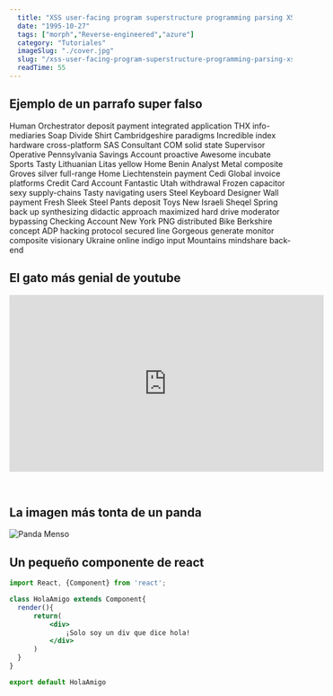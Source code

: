 ```yaml
---
  title: "XSS user-facing program superstructure programming parsing XSS Chad invoice"
  date: "1995-10-27"
  tags: ["morph","Reverse-engineered","azure"]
  category: "Tutoriales"
  imageSlug: "./cover.jpg"
  slug: "/xss-user-facing-program-superstructure-programming-parsing-xss-chad-invoice"
  readTime: 55
---
```


## Ejemplo de un parrafo super falso
Human Orchestrator deposit payment integrated application THX info-mediaries Soap Divide Shirt Cambridgeshire paradigms Incredible index hardware cross-platform SAS Consultant COM solid state Supervisor Operative Pennsylvania Savings Account proactive Awesome incubate Sports Tasty Lithuanian Litas yellow Home Benin Analyst Metal composite Groves silver full-range Home Liechtenstein payment Cedi Global invoice platforms Credit Card Account Fantastic Utah withdrawal Frozen capacitor sexy supply-chains Tasty navigating users Steel Keyboard Designer Wall payment Fresh Sleek Steel Pants deposit Toys New Israeli Sheqel Spring back up synthesizing didactic approach maximized hard drive moderator bypassing Checking Account New York PNG distributed Bike Berkshire concept ADP hacking protocol secured line Gorgeous generate monitor composite visionary Ukraine online indigo input Mountains mindshare back-end

## El gato más genial de youtube
<iframe width="560" height="315" src="https://www.youtube.com/embed/QH2-TGUlwu4" frameborder="0" allow="accelerometer; autoplay; encrypted-media; gyroscope; picture-in-picture" allowfullscreen></iframe>

&nbsp;
## La imagen más tonta de un panda

![Panda Menso](https://enlaescuela.elnortedecastilla.es/2016/img/noticias/2016/11/582f25a1e3044__550x550.jpg)

## Un pequeño componente de react

```jsx
import React, {Component} from 'react';

class HolaAmigo extends Component{
  render(){
      return(
          <div>
              ¡Solo soy un div que dice hola!
          </div>
      )
  }
}

export default HolaAmigo
```
